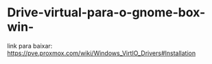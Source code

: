# Drive-virtual-para-o-gnome-box-win-

link para baixar: https://pve.proxmox.com/wiki/Windows_VirtIO_Drivers#Installation

